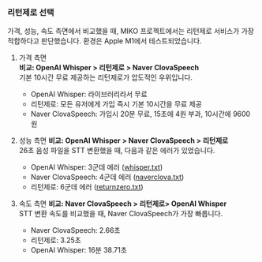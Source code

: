
### 리턴제로 선택

가격, 성능, 속도 측면에서 비교했을 때, MIKO 프로젝트에서는 리턴제로 서비스가 가장 적합하다고 판단했습니다. 환경은 Apple M1에서 테스트되었습니다.

1. 가격 측면    
**비교: OpenAI Whisper > 리턴제로 > Naver ClovaSpeech**  
기본 10시간 무료 제공하는 리턴제로가 압도적인 우위입니다.  
    - OpenAI Whisper: 라이브러리라서 무료
    - 리턴제로: 모든 유저에게 가입 즉시 기본 10시간을 무료 제공
    - Naver ClovaSpeech: 가입시 20분 무료, 15초에 4원 부과, 10시간에 9600원

2. 성능 측면
**비교: OpenAI Whisper > Naver ClovaSpeech > 리턴제로**  
26초 음성 파일을 STT 변환했을 때, 다음과 같은 에러가 있었습니다.  
    - OpenAI Whisper: 3군데 에러 ([whisper.txt](https://github.com/malgcheong/miko-mvp/blob/9c9f7c9060acd3be40b6ee573c27f9bf3aecfcd4/stt/whisper.txt))
    - Naver ClovaSpeech: 4군데 에러 ([naverclova.txt](https://github.com/malgcheong/miko-mvp/blob/9c9f7c9060acd3be40b6ee573c27f9bf3aecfcd4/stt/naverclova.txt))
    - 리턴제로: 6군데 에러 ([returnzero.txt](https://github.com/malgcheong/miko-mvp/blob/9c9f7c9060acd3be40b6ee573c27f9bf3aecfcd4/stt/returnzero.txt))

3. 속도 측면
**비교: Naver ClovaSpeech > 리턴제로> OpenAI Whisper**  
STT 변환 속도를 비교했을 때, Naver ClovaSpeech가 가장 빠릅니다.  
    - Naver ClovaSpeech: 2.66초
    - 리턴제로: 3.25초
    - OpenAI Whisper: 16분 38.71초